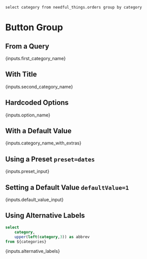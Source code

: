 ```categories
select category from needful_things.orders group by category
```

# Button Group

## From a Query

<ButtonGroup data={categories} name=first_category_name value=category />

{inputs.first_category_name}

## With Title

<ButtonGroup 
    data={categories} 
    name=second_category_name 
    value=category
    title="Select a Category"
/>

{inputs.second_category_name}

## Hardcoded Options

<ButtonGroup name=option_name>
    <ButtonGroupItem valueLabel="Option One" value="1" />
    <ButtonGroupItem valueLabel="Option Two" value="2" default />
    <ButtonGroupItem valueLabel="Option Three" value="3" />
</ButtonGroup>  

{inputs.option_name}


## With a Default Value

<ButtonGroup data={categories} name=category_name_with_extras value=category title="Select a Category">
    <ButtonGroupItem valueLabel="All Categories" value="%" />
</ButtonGroup>

{inputs.category_name_with_extras}

## Using a Preset `preset=dates`

<ButtonGroup name=preset_input value=category preset=dates />

{inputs.preset_input}

## Setting a Default Value `defaultValue=1`

<ButtonGroup name=default_value_input defaultValue=1>
    <ButtonGroupItem valueLabel="Option One" value=1 />
    <ButtonGroupItem valueLabel="Option Two" value=2 />
    <ButtonGroupItem valueLabel="Option Three" value=3 />
</ButtonGroup>

{inputs.default_value_input}

## Using Alternative Labels

```sql category_lookup
select 
    category, 
    upper(left(category,3)) as abbrev 
from ${categories}
```

<ButtonGroup 
    data={category_lookup} 
    name=alternative_labels 
    value=category
    label=abbrev 
/>

{inputs.alternative_labels}
